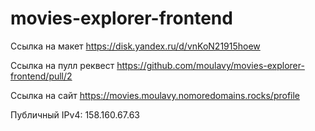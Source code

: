# movies-explorer-frontend

Ссылка на макет https://disk.yandex.ru/d/vnKoN21915hoew

Ссылка на пулл реквест https://github.com/moulavy/movies-explorer-frontend/pull/2

Ссылка на сайт https://movies.moulavy.nomoredomains.rocks/profile

Публичный IPv4: 158.160.67.63